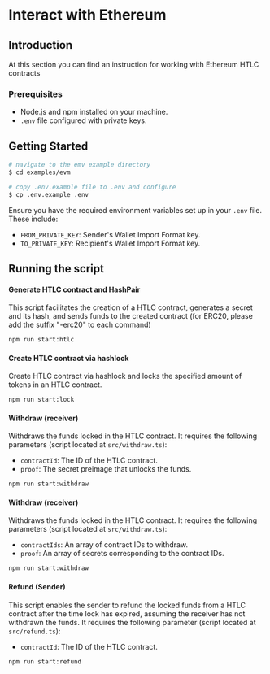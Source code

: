 #  Interact with Ethereum

## Introduction

At this section you can find an instruction for working with Ethereum HTLC contracts

### Prerequisites

-   Node.js and npm installed on your machine.
-   `.env` file configured with private keys.

## Getting Started

```bash
# navigate to the emv example directory
$ cd examples/evm

# copy .env.example file to .env and configure
$ cp .env.example .env
```

Ensure you have the required environment variables set up in your `.env` file. These include:
-   `FROM_PRIVATE_KEY`: Sender's Wallet Import Format key.
-   `TO_PRIVATE_KEY`: Recipient's Wallet Import Format key.

## Running the script

#### Generate HTLC contract and HashPair

This script facilitates the creation of a HTLC contract, generates a secret and its hash, and sends funds to the created contract (for ERC20, please add the suffix "-erc20" to each command)

```bash
npm run start:htlc
```

#### Create HTLC contract via hashlock
Create HTLC contract via hashlock and locks the specified amount of tokens in an HTLC contract.

```bash
npm run start:lock
```

#### Withdraw (receiver)

Withdraws the funds locked in the HTLC contract. It requires the following parameters (script located at `src/withdraw.ts`):

- `contractId`: The ID of the HTLC contract.
- `proof`: The secret preimage that unlocks the funds.

```bash
npm run start:withdraw
```

#### Withdraw (receiver)

Withdraws the funds locked in the HTLC contract. It requires the following parameters (script located at `src/withdraw.ts`):

- `contractIds`: An array of contract IDs to withdraw.
- `proof`: An array of secrets corresponding to the contract IDs.

```bash
npm run start:withdraw
```

#### Refund (Sender)

This script enables the sender to refund the locked funds from a HTLC contract after the time lock has expired, assuming the receiver has not withdrawn the funds.
It requires the following parameter (script located at `src/refund.ts`):

-   `contractId`: The ID of the HTLC contract.
```bash
npm run start:refund
```
